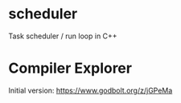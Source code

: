 # scheduler
Task scheduler / run loop in C++

# Compiler Explorer

Initial version: https://www.godbolt.org/z/jGPeMa
